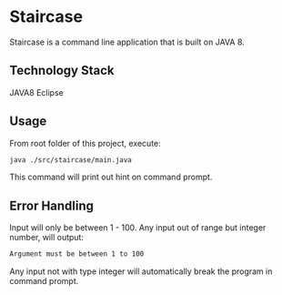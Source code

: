 # Staircase
Staircase is a command line application that is built on JAVA 8.

## Technology Stack
JAVA8
Eclipse

## Usage
From root folder of this project, execute:
```bash
java ./src/staircase/main.java
```

This command will print out hint on command prompt.

## Error Handling
Input will only be between 1 - 100.
Any input out of range but integer number, will output: 
```bash
Argument must be between 1 to 100
```

Any input not with type integer will automatically break the program in command prompt.